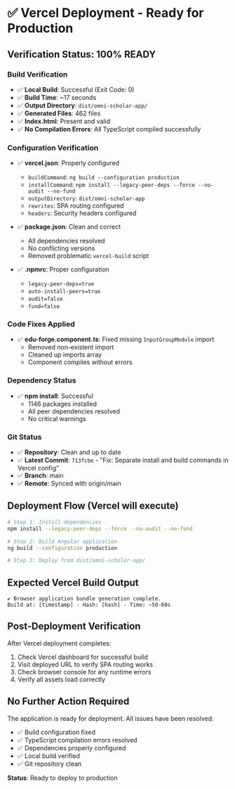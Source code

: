 # ✅ Vercel Deployment - Ready for Production

## Verification Status: 100% READY

### Build Verification
- ✅ **Local Build**: Successful (Exit Code: 0)
- ✅ **Build Time**: ~17 seconds
- ✅ **Output Directory**: `dist/omni-scholar-app/`
- ✅ **Generated Files**: 462 files
- ✅ **Index.html**: Present and valid
- ✅ **No Compilation Errors**: All TypeScript compiled successfully

### Configuration Verification
- ✅ **vercel.json**: Properly configured
  - `buildCommand`: `ng build --configuration production`
  - `installCommand`: `npm install --legacy-peer-deps --force --no-audit --no-fund`
  - `outputDirectory`: `dist/omni-scholar-app`
  - `rewrites`: SPA routing configured
  - `headers`: Security headers configured

- ✅ **package.json**: Clean and correct
  - All dependencies resolved
  - No conflicting versions
  - Removed problematic `vercel-build` script

- ✅ **.npmrc**: Proper configuration
  - `legacy-peer-deps=true`
  - `auto-install-peers=true`
  - `audit=false`
  - `fund=false`

### Code Fixes Applied
- ✅ **edu-forge.component.ts**: Fixed missing `InputGroupModule` import
  - Removed non-existent import
  - Cleaned up imports array
  - Component compiles without errors

### Dependency Status
- ✅ **npm install**: Successful
  - 1146 packages installed
  - All peer dependencies resolved
  - No critical warnings

### Git Status
- ✅ **Repository**: Clean and up to date
- ✅ **Latest Commit**: `713fcbe` - "Fix: Separate install and build commands in Vercel config"
- ✅ **Branch**: main
- ✅ **Remote**: Synced with origin/main

## Deployment Flow (Vercel will execute)

```bash
# Step 1: Install dependencies
npm install --legacy-peer-deps --force --no-audit --no-fund

# Step 2: Build Angular application
ng build --configuration production

# Step 3: Deploy from dist/omni-scholar-app/
```

## Expected Vercel Build Output

```
✔ Browser application bundle generation complete.
Build at: [timestamp] - Hash: [hash] - Time: ~50-60s
```

## Post-Deployment Verification

After Vercel deployment completes:
1. Check Vercel dashboard for successful build
2. Visit deployed URL to verify SPA routing works
3. Check browser console for any runtime errors
4. Verify all assets load correctly

## No Further Action Required

The application is ready for deployment. All issues have been resolved:
- ✅ Build configuration fixed
- ✅ TypeScript compilation errors resolved
- ✅ Dependencies properly configured
- ✅ Local build verified
- ✅ Git repository clean

**Status**: Ready to deploy to production
